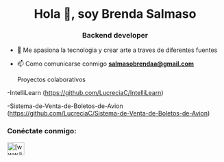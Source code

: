 <h1 align="center">Hola 👋, soy Brenda Salmaso</h1>
<h3 align="center">Backend developer</h3>


- 🌱 Me apasiona la tecnologia y crear arte a traves de diferentes fuentes

- 📫 Como comunicarse conmigo **salmasobrendaa@gmail.com**

  Proyectos colaborativos
  
-IntelliLearn (https://github.com/LucreciaC/IntelliLearn)

-Sistema-de-Venta-de-Boletos-de-Avion (https://github.com/LucreciaC/Sistema-de-Venta-de-Boletos-de-Avion)


<h3 align ="left">Conéctate conmigo:</h3>
<p align="left">
<a href="https://www.linkedin.com/in/brendasalmaso/" target="blank "><img align="center" src="https://raw.githubusercontent.com/rahuldkjain/github-profile-readme-generator/master/src/images/icons/Social/linked-in-alt.svg" alt="[www.linkedin.com/in/brendasalmaso](https://www.linkedin.com/in/brendasalmaso/)" height="30" width="40" /></a>
</p>
